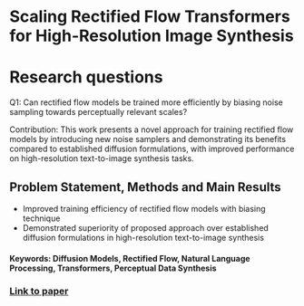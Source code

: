 # Scaling Rectified Flow Transformers for High-Resolution Image Synthesis

# Research questions
Q1: Can rectified flow models be trained more efficiently by biasing noise sampling towards perceptually relevant scales?

Contribution: This work presents a novel approach for training rectified flow models by introducing new noise samplers and demonstrating its benefits compared to established diffusion formulations, with improved performance on high-resolution text-to-image synthesis tasks.

## Problem Statement, Methods and Main Results

  + Improved training efficiency of rectified flow models with biasing technique
  + Demonstrated superiority of proposed approach over established diffusion formulations in high-resolution text-to-image synthesis

#### Keywords: Diffusion Models, Rectified Flow, Natural Language Processing, Transformers, Perceptual Data Synthesis


### [Link to paper](https://arxiv.org/abs/2403.03206v1)
